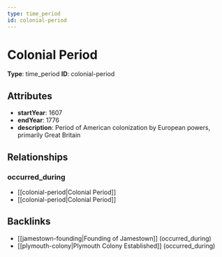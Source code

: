```yaml
---
type: time_period
id: colonial-period
---
```


# Colonial Period

**Type**: time_period
**ID**: colonial-period

## Attributes

- **startYear**: 1607
- **endYear**: 1776
- **description**: Period of American colonization by European powers, primarily Great Britain

## Relationships

### occurred_during

- [[colonial-period|Colonial Period]]
- [[colonial-period|Colonial Period]]

## Backlinks

- [[jamestown-founding|Founding of Jamestown]] (occurred_during)
- [[plymouth-colony|Plymouth Colony Established]] (occurred_during)

